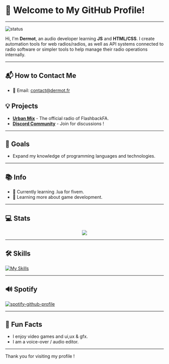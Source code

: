 # 👋 Welcome to My GitHub Profile!

---

![status](https://img.shields.io/badge/status-up-brightgreen)

Hi, I'm **Dermot**, an audio developer learning **JS** and **HTML/CSS**. I create automation tools for web radios/radios, as well as API systems connected to radio software or simpler tools to help manage their radio operations internally.

---
## 📬 How to Contact Me

- 📧 Email: [contact@dermot.fr ](mailto:contact@dermot.fr)

## 💡 Projects

- [**Urban Mix**](https://discord.gg/Zc7sErVSph) - The official radio of FlashbackFA.
- [**Discord Community**](https://discord.gg/z4phSkEzTf) - Join for discussions !

---

## 🎯 Goals

- Expand my knowledge of programming languages and technologies.

---

## 📚 Info

- 🔭 Currently learning .lua for fivem.
- 🌱 Learning more about game development.

---

## 💻 Stats

<p align="center">
<a href="https://github.com/anuraghazra/github-readme-stats"> 
    <img src="https://github-readme-stats.vercel.app/api?username=dermotamx&&show_icons=true&theme=radical"/>
</a>
</p>

---

## 🛠️ Skills

[![My Skills](https://skillicons.dev/icons?i=html,css,figma,js,ps,ae,au,discordjs)](https://skillicons.dev)

---

## 🔊 Spotify

[![spotify-github-profile](https://spotify-github-profile.kittinanx.com/api/view?uid=317gca7wk6gvpoqdwktppf6dxaaq&cover_image=true&theme=default&show_offline=false&background_color=121212&interchange=false&bar_color_cover=false)](https://github.com/kittinan/spotify-github-profile)

---

## 🎉 Fun Facts

- I enjoy video games and ui,ux & gfx.
- I am a voice-over / audio editor.

---

Thank you for visiting my profile !
